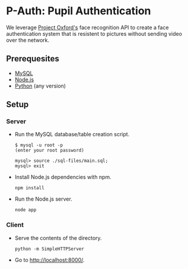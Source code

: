 # P-Auth: Pupil Authentication

We leverage [Project Oxford's](https://www.projectoxford.ai/) face recognition
API to create a face authentication system that is resistent to pictures without
sending video over the network.

## Prerequesites
* [MySQL](https://www.mysql.com/)
* [Node.js](https://nodejs.org/)
* [Python](https://www.python.org/) (any version)

## Setup
### Server
* Run the MySQL database/table creation script.
  ```
  $ mysql -u root -p
  (enter your root password)
  
  mysql> source ./sql-files/main.sql;
  mysql> exit
  ```
* Install Node.js dependencies with npm.
  
  ```
  npm install
  ```
* Run the Node.js server.
  
  ```
  node app
  ```
### Client
* Serve the contents of the directory.
  
  ```
  python -m SimpleHTTPServer
  ```
* Go to [http://localhost:8000/](http://localhost:8000/).
